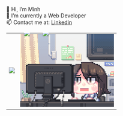 👋 Hi, I’m Minh  
👀 I’m currently a Web Developer  
📫 Contact me at: [Linkedin](https://www.linkedin.com/in/minh-quang-3325b9209/)

<table>
  <tr>
    <td>
      <picture>
        <source
          srcset="https://github-readme-stats.vercel.app/api?username=hgck000&show_icons=true&theme=dark"
          media="(prefers-color-scheme: dark)"
        />
        <source
          srcset="https://github-readme-stats.vercel.app/api?username=hgck000&show_icons=true"
          media="(prefers-color-scheme: light), (prefers-color-scheme: no-preference)"
        />
        <img src="https://github-readme-stats.vercel.app/api?username=hgck000&show_icons=true"/>
      </picture>
    </td>
    <td>
      <!-- Bọc icon và GIF trong một div -->
      <div style="position: relative; display: inline-block;">
        <a href="https://www.facebook.com/hgck000/">
          <img width="40px" style="position: absolute; top: -10px; left: 10px;" 
            src="https://i.pinimg.com/564x/7d/f2/cc/7df2cc2a2a2d14d93354abe29d435ae8.jpg"/>
        </a>
        <a href="https://www.instagram.com/toilaqminh/">
          <img width="40px" style="position: absolute; top: -10px; left: 60px;" 
            src="https://i.pinimg.com/736x/4d/40/97/4d4097f3c479b8da74d988c322c797fa.jpg"/>
        </a>
        <img src="https://github.com/hgck000/hgck000/blob/main/coding.gif?raw=true" width="250px"/>
      </div>
    </td>
  </tr>
</table>
